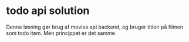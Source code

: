 # todo api solution

Denne løsning gør brug af movies api backend, og bruger titlen på filmen som todo item. 
Men princippet er det samme.

